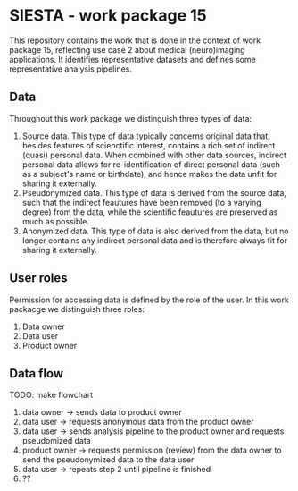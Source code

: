 # SIESTA - work package 15

This repository contains the work that is done in the context of work package 15, reflecting use case 2 about medical (neuro)imaging applications. It identifies representative datasets and defines some representative analysis pipelines.

## Data

Throughout this work package we distinguish three types of data:

1. Source data. This type of data typically concerns original data that, besides features of scienctific interest, contains a rich set of indirect (quasi) personal data. When combined with other data sources, indirect personal data allows for re-identification of direct personal data (such as a subject's name or birthdate), and hence makes the data unfit for sharing it externally.
2. Pseudonymized data. This type of data is derived from the source data, such that the indirect feautures have been removed (to a varying degree) from the data, while the scientific feautures are preserved as much as possible. 
3. Anonymized data. This type of data is also derived from the data, but no longer contains any indirect personal data and is therefore always fit for sharing it externally.

## User roles

Permission for accessing data is defined by the role of the user. In this work packacge we distinguish three roles:

1. Data owner
2. Data user
3. Product owner

## Data flow

TODO: make flowchart

1. data owner -> sends data to product owner
2. data user -> requests anonymous data from the product owner
3. data user -> sends analysis pipeline to the product owner and requests pseudomized data
4. product owner -> requests permission (review) from the data owner to send the pseudonymized data to the data user
5. data user -> repeats step 2 until pipeline is finished
6. ??
